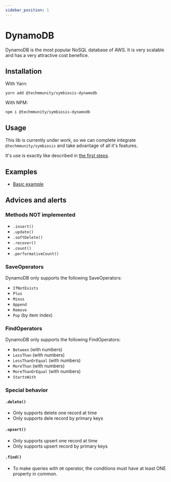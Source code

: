 ```yaml
---
sidebar_position: 1
---
```


# DynamoDB

DynamoDB is the most popular NoSQL database of AWS. It is very scalable and has a very attractive cost benefice.

## Installation

With Yarn:

```
yarn add @techmmunity/symbiosis-dynamodb
```

With NPM:

```
npm i @techmmunity/symbiosis-dynamodb
```

## Usage

This lib is currently under work, so we can complete integrate `@techmmunity/symbiosis` and take advantage of all it's features.

It's use is exactly like described in [the first steps](../overview/first-steps).

## Examples

- [Basic example](https://github.com/techmmunity-education/symbiosis-dynamodb-example)

## Advices and alerts

### Methods NOT implemented

- `.insert()`
- `.update()`
- `.softDelete()`
- `.recover()`
- `.count()`
- `.performativeCount()`

### SaveOperators

DynamoDB only supports the following SaveOperators:

- `IfNotExists`
- `Plus`
- `Minus`
- `Append`
- `Remove`
- `Pop` (by item index)

### FindOperators

DynamoDB only supports the following FindOperators:

- `Between` (with numbers)
- `LessThan` (with numbers)
- `LessThanOrEqual` (with numbers)
- `MoreThan` (with numbers)
- `MoreThanOrEqual` (with numbers)
- `StartsWith`

### Special behavior

#### `.delete()`

- Only supports delete one record at time
- Only supports dele record by primary keys

#### `.upsert()`

- Only supports upsert one record at time
- Only supports upsert record by primary keys

#### `.find()`

- To make queries with `OR` operator, the conditions must have at least ONE property in common.
